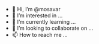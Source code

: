 - 👋 Hi, I’m @mosavar
- 👀 I’m interested in ...
- 🌱 I’m currently learning ...
- 💞️ I’m looking to collaborate on ...
- 📫 How to reach me ...

<!---
mosavar/mosavar is a ✨ special ✨ repository because its `README.md` (this file) appears on your GitHub profile.
You can click the Preview link to take a look at your changes.
--->
